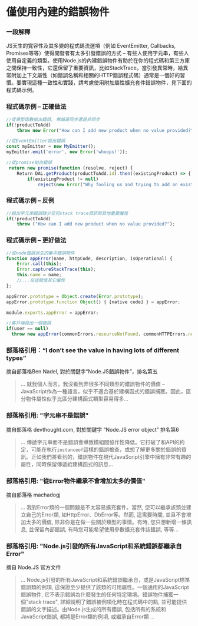 #  僅使用內建的錯誤物件


### 一段解釋

JS天生的寬容性及其多變的程式碼流選項（例如 EventEmitter, Callbacks, Promises等等）使得開發者有太多引發錯誤的方式 – 有些人使用字元串，有些人使用自定義的類型。使用Node.js的內建錯誤物件有助於在你的程式碼和第三方庫之間保持一致性，它還保留了重要資訊，比如StackTrace。當引發異常時，給異常附加上下文屬性（如錯誤名稱和相關的HTTP錯誤程式碼）通常是一個好的習慣。要實現這種一致性和實踐，請考慮使用附加屬性擴充套件錯誤物件，見下面的程式碼示例。


### 程式碼示例 – 正確做法

```javascript
//從典型函數拋出錯誤, 無論是同步還是非同步
if(!productToAdd)
    throw new Error("How can I add new product when no value provided?");

//從EventEmitter拋出錯誤
const myEmitter = new MyEmitter();
myEmitter.emit('error', new Error('whoops!'));

//從promise拋出錯誤
 return new promise(function (resolve, reject) {
    Return DAL.getProduct(productToAdd.id).then((existingProduct) => {
        if(existingProduct != null)
            reject(new Error("Why fooling us and trying to add an existing product?"));

```

### 程式碼示例 – 反例

```javascript
//拋出字元串錯誤缺少任何stack trace資訊和其他重要屬性
if(!productToAdd)
    throw ("How can I add new product when no value provided?");

```

### 程式碼示例 – 更好做法

```javascript
//從node錯誤派生的集中錯誤物件
function appError(name, httpCode, description, isOperational) {
    Error.call(this);
    Error.captureStackTrace(this);
    this.name = name;
    //...在這賦值其它屬性
};

appError.prototype = Object.create(Error.prototype);
appError.prototype.function Object() { [native code] } = appError;

module.exports.appError = appError;

//客戶端拋出一個錯誤
if(user == null)
  throw new appError(commonErrors.resourceNotFound, commonHTTPErrors.notFound, "further explanation", true)
```

### 部落格引用：“I don’t see the value in having lots of different types”

摘自部落格Ben Nadel, 對於關鍵字“Node.JS錯誤物件”，排名第五

> … 就我個人而言，我沒看到弄很多不同類型的錯誤物件的價值 – JavaScript作為一種語言，似乎不適合基於建構函式的錯誤捕獲。因此，區分物件屬性似乎比區分建構函式類型容易得多…

### 部落格引用: "字元串不是錯誤"

摘自部落格 devthought.com, 對於關鍵字 “Node.JS error object” 排名第6

> … 傳遞字元串而不是錯誤會導致模組間協作性降低。它打破了和API的約定，可能在執行`instanceof`這樣的錯誤檢查，或想了解更多關於錯誤的資訊。正如我們將看到的，錯誤物件在現代JavaScript引擎中擁有非常有趣的屬性，同時保留傳遞給建構函式的訊息…

### 部落格引用: "從Error物件繼承不會增加太多的價值"

摘自部落格 machadogj

> … 我對Error類的一個問題是不太容易擴充套件。當然, 您可以繼承該類並建立自己的Error類, 如HttpError、DbError等。然而, 這需要時間, 並且不會增加太多的價值, 除非你是在做一些關於類型的事情。有時, 您只想新增一條訊息, 並保留內部錯誤, 有時您可能希望使用參數擴充套件該錯誤, 等等…

### 部落格引用: "Node.js引發的所有JavaScript和系統錯誤都繼承自Error"

摘自 Node.JS 官方文件

> … Node.js引發的所有JavaScript和系統錯誤繼承自，或是JavaScript標準錯誤類的例項, 這保證至少提供了該類的可用屬性。一個通用的JavaScript錯誤物件, 它不表示錯誤為什麼發生的任何特定環境。錯誤物件捕獲一個"stack trace", 詳細說明了錯誤被例項化時在程式碼中的點, 並可能提供錯誤的文字描述。由Node.js生成的所有錯誤, 包括所有的系統和JavaScript錯誤, 都將是Error類的例項, 或繼承自Error類 …
